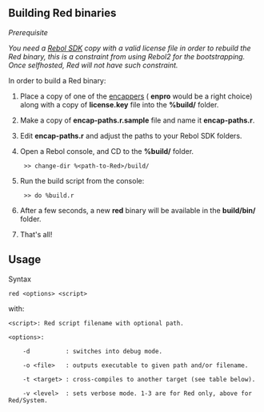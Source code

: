 Building Red binaries
------------------------

_Prerequisite_

_You need a [Rebol SDK](http://www.rebol.com/sdk.html) copy with a valid license file in order to rebuild the Red binary, this is a constraint from using Rebol2 for the bootstrapping. Once selfhosted, Red will not have such constraint._

In order to build a Red binary:

1. Place a copy of one of the [encappers](http://www.rebol.com/docs/sdk/kernels.html) ( **enpro** would be a right choice) along with a copy of **license.key** file into the **%build/** folder.

2. Make a copy of **encap-paths.r.sample** file and name it **encap-paths.r**.

3. Edit **encap-paths.r** and adjust the paths to your Rebol SDK folders.

4. Open a Rebol console, and CD to the **%build/** folder.

        >> change-dir %<path-to-Red>/build/

5. Run the build script from the console:

        >> do %build.r
        
6. After a few seconds, a new **red** binary will be available in the **build/bin/** folder.

7. That's all!


Usage
------------------------

Syntax

    red <options> <script>
    
with:

    <script>: Red script filename with optional path.

    <options>:
    
        -d			: switches into debug mode.
    
        -o <file>	: outputs executable to given path and/or filename.
    
        -t <target>	: cross-compiles to another target (see table below).
    
        -v <level>	: sets verbose mode. 1-3 are for Red only, above for Red/System.